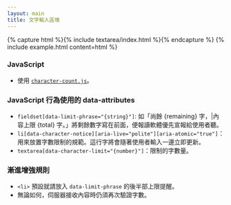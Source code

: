 ```yaml
---
layout: main
title: 文字輸入區塊
---
```


{% capture html %}{% include textarea/index.html %}{% endcapture %}
{% include example.html content=html %}

### JavaScript

- 使用 [`character-count.js`](/assets/components/character-count.js)。

### JavaScript 行為使用的 data-attributes

- `fieldset[data-limit-phrase="{string}"]`: 如「尚餘 {remaining} 字，\|內容上限 {total} 字。」將剩餘數字寫在前面，便報讀軟體優先宣報給使用者聽。
- `li[data-character-notice][aria-live="polite"][aria-atomic="true"]`：用來放置字數限制的規範。這行字將會隨著使用者輸入一邊立即更新。
- `textarea[data-character-limit="{number}"]`：限制的字數量。

### 漸進增強規則

- `<li>` 預設就請放入 `data-limit-phrase` 的後半部上限提醒。
- 無論如何，伺服器接收內容時仍須再次驗證字數。

<script src="/assets/components/character-count.js" type="module">
